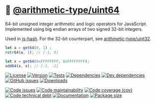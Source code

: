 :rabbit: [@arithmetic-type/uint64](https://arithmetic-type.github.io/uint64)
==

64-bit unsigned integer arithmetic and logic operators for JavaScript.
Implemented using big endian arrays of two signed 32-bit integers.

Used in [js-hash](https://github.com/make-github-pseudonymous-again/js-hash).
For the 32-bit counterpart, see [arithmetic-type/uint32](https://github.com/arithmetic-type/uint32).

```js
let a = get64(0, 1) ;
rotr64(a, 1); // [-1, 0]

let x = get64(0xFFFFFFFF, 0xFFFFFFFF);
add64(x, x); // [-1, -2]
```

[![License](https://img.shields.io/github/license/arithmetic-type/uint64.svg)](https://raw.githubusercontent.com/arithmetic-type/uint64/main/LICENSE)
[![Version](https://img.shields.io/npm/v/@arithmetic-type/uint64.svg)](https://www.npmjs.org/package/@arithmetic-type/uint64)
[![Tests](https://img.shields.io/github/workflow/status/arithmetic-type/uint64/ci:test?event=push&label=tests)](https://github.com/arithmetic-type/uint64/actions/workflows/ci:test.yml?query=branch:main)
[![Dependencies](https://img.shields.io/david/arithmetic-type/uint64.svg)](https://david-dm.org/arithmetic-type/uint64)
[![Dev dependencies](https://img.shields.io/david/dev/arithmetic-type/uint64.svg)](https://david-dm.org/arithmetic-type/uint64?type=dev)
[![GitHub issues](https://img.shields.io/github/issues/arithmetic-type/uint64.svg)](https://github.com/arithmetic-type/uint64/issues)
[![Downloads](https://img.shields.io/npm/dm/@arithmetic-type/uint64.svg)](https://www.npmjs.org/package/@arithmetic-type/uint64)

[![Code issues](https://img.shields.io/codeclimate/issues/arithmetic-type/uint64.svg)](https://codeclimate.com/github/arithmetic-type/uint64/issues)
[![Code maintainability](https://img.shields.io/codeclimate/maintainability/arithmetic-type/uint64.svg)](https://codeclimate.com/github/arithmetic-type/uint64/trends/churn)
[![Code coverage (cov)](https://img.shields.io/codecov/c/gh/arithmetic-type/uint64/main.svg)](https://codecov.io/gh/arithmetic-type/uint64)
[![Code technical debt](https://img.shields.io/codeclimate/tech-debt/arithmetic-type/uint64.svg)](https://codeclimate.com/github/arithmetic-type/uint64/trends/technical_debt)
[![Documentation](https://arithmetic-type.github.io/uint64/badge.svg)](https://arithmetic-type.github.io/uint64/source.html)
[![Package size](https://img.shields.io/bundlephobia/minzip/@arithmetic-type/uint64)](https://bundlephobia.com/result?p=@arithmetic-type/uint64)
